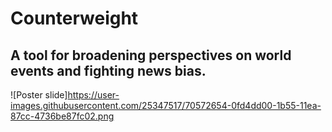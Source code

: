 # Counterweight
## A tool for broadening perspectives on world events and fighting news bias.

![Poster slide]https://user-images.githubusercontent.com/25347517/70572654-0fd4dd00-1b55-11ea-87cc-4736be87fc02.png
